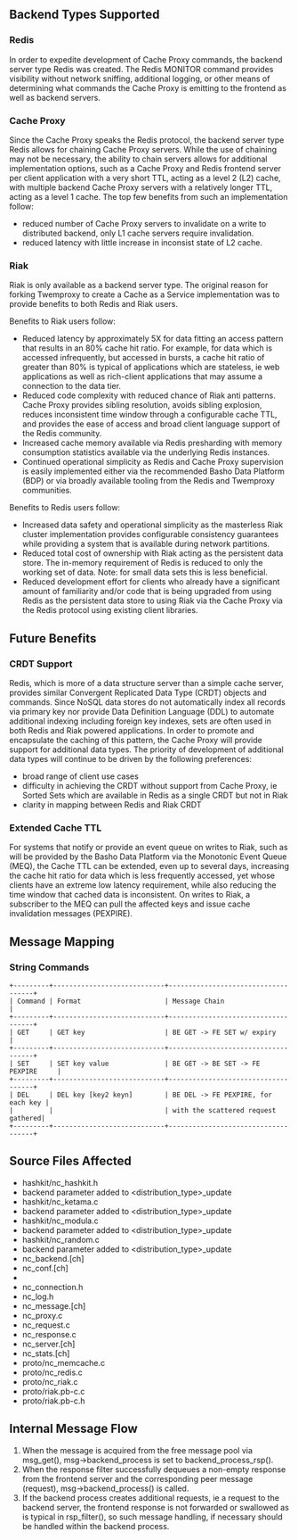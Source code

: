 ## Backend Types Supported

### Redis

In order to expedite development of Cache Proxy commands, the backend server
type Redis was created. The Redis MONITOR command provides visibility without
network sniffing, additional logging, or other means of determining what
commands the Cache Proxy is emitting to the frontend as well as backend servers.

### Cache Proxy

Since the Cache Proxy speaks the Redis protocol, the backend server type Redis
allows for chaining Cache Proxy servers. While the use of chaining may not be
necessary, the ability to chain servers allows for additional implementation
options, such as a Cache Proxy and Redis frontend server per client application
with a very short TTL, acting as a level 2 (L2) cache, with multiple backend
Cache Proxy servers with a relatively longer TTL, acting as a level 1 cache. The
top few benefits from such an implementation follow:

 * reduced number of Cache Proxy servers to invalidate on a write to distributed
   backend, only L1 cache servers require invalidation.
 * reduced latency with little increase in inconsist state of L2 cache.

### Riak

Riak is only available as a backend server type. The original reason for
forking Twemproxy to create a Cache as a Service implementation was to provide
benefits to both Redis and Riak users.

Benefits to Riak users follow:

 * Reduced latency by approximately 5X for data fitting an access pattern that
   results in an 80% cache hit ratio. For example, for data which is accessed
   infrequently, but accessed in bursts, a cache hit ratio of greater than
   80% is typical of applications which are stateless, ie web applications
   as well as rich-client applications that may assume a connection to the
   data tier.
 * Reduced code complexity with reduced chance of Riak anti patterns.
   Cache Proxy provides sibling resolution, avoids sibling explosion, reduces
   inconsistent time window through a configurable cache TTL, and provides the
   ease of access and broad client language support of the Redis community.
 * Increased cache memory available via Redis presharding with memory
   consumption statistics available via the underlying Redis instances.
 * Continued operational simplicity as Redis and Cache Proxy supervision
   is easily implemented either via the recommended Basho Data Platform (BDP)
   or via broadly available tooling from the Redis and Twemproxy communities.

Benefits to Redis users follow:

 * Increased data safety and operational simplicity as the masterless Riak
   cluster implementation provides configurable consistency guarantees while
   providing a system that is available during network partitions.
 * Reduced total cost of ownership with Riak acting as the persistent data
   store. The in-memory requirement of Redis is reduced to only the working set
   of data. Note: for small data sets this is less beneficial.
 * Reduced development effort for clients who already have a significant amount
   of familiarity and/or code that is being upgraded from using Redis as the
   persistent data store to using Riak via the Cache Proxy via the Redis
   protocol using existing client libraries.

## Future Benefits
### CRDT Support

Redis, which is more of a data structure server than a simple cache server,
provides similar Convergent Replicated Data Type (CRDT) objects and commands.
Since NoSQL data stores do not automatically index all records via primary key
nor provide Data Definition Language (DDL) to automate additional indexing
including foreign key indexes, sets are often used in both Redis and Riak
powered applications. In order to promote and encapsulate the caching of this
pattern, the Cache Proxy will provide support for additional data types. The
priority of development of additional data types will continue to be driven
by the following preferences:

 * broad range of client use cases
 * difficulty in achieving the CRDT without support from Cache Proxy, ie
   Sorted Sets which are available in Redis as a single CRDT but not in Riak
 * clarity in mapping between Redis and Riak CRDT

### Extended Cache TTL

For systems that notify or provide an event queue on writes to Riak, such as will be
provided by the Basho Data Platform via the Monotonic Event Queue (MEQ), the Cache TTL can
be extended, even up to several days, increasing the cache hit ratio for data which is
less frequently accessed, yet whose clients have an extreme low latency requirement, while
also reducing the time window that cached data is inconsistent. On writes to Riak, a
subscriber to the MEQ can pull the affected keys and issue cache invalidation messages
(PEXPIRE).

## Message Mapping
### String Commands

    +---------+----------------------------+------------------------------------+
    | Command | Format                     | Message Chain                      |
    +---------+----------------------------+------------------------------------+
    | GET     | GET key                    | BE GET -> FE SET w/ expiry         |
    +---------+----------------------------+------------------------------------+
    | SET     | SET key value              | BE GET -> BE SET -> FE PEXPIRE     |
    +---------+----------------------------+------------------------------------+
    | DEL     | DEL key [key2 keyn]        | BE DEL -> FE PEXPIRE, for each key |
    |         |                            | with the scattered request gathered|
    +---------+----------------------------+------------------------------------+

## Source Files Affected

 * hashkit/nc_hashkit.h
  * backend parameter added to <distribution_type>_update
 * hashkit/nc_ketama.c
  * backend parameter added to <distribution_type>_update
 * hashkit/nc_modula.c
  * backend parameter added to <distribution_type>_update
 * hashkit/nc_random.c
  * backend parameter added to <distribution_type>_update
 * nc_backend.[ch]
 * nc_conf.[ch]
  * 
 * nc_connection.h
 * nc_log.h
 * nc_message.[ch]
 * nc_proxy.c
 * nc_request.c
 * nc_response.c
 * nc_server.[ch]
 * nc_stats.[ch]
 * proto/nc_memcache.c
 * proto/nc_redis.c
 * proto/nc_riak.c
 * proto/riak.pb-c.c
 * proto/riak.pb-c.h

## Internal Message Flow

1. When the message is acquired from the free message pool via msg_get(),
msg->backend_process is set to backend_process_rsp().
1. When the response filter successfully dequeues a non-empty response from the frontend
   server and the corresponding peer message (request), msg->backend_process() is called.
1. If the backend process creates additional requests, ie a request to the backend
   server, the frontend response is not forwarded or swallowed as is typical in
   rsp_filter(), so such message handling, if necessary should be handled within
   the backend process.

